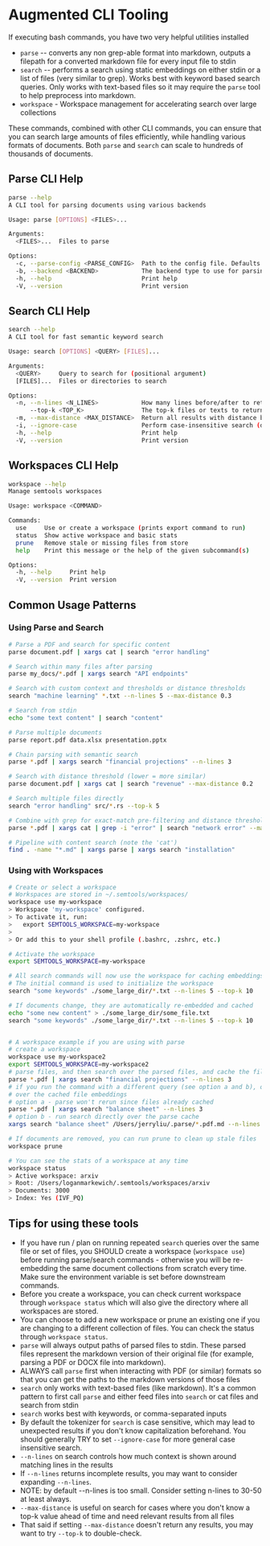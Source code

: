 # Augmented CLI Tooling

If executing bash commands, you have two very helpful utilities installed
- `parse` -- converts any non grep-able format into markdown, outputs a filepath for a converted markdown file for every input file to stdin
- `search` -- performs a search using static embeddings on either stdin or a list of files (very similar to grep). Works best with keyword based search queries. Only works with text-based files so it may require the `parse` tool to help preprocess into markdown.
- `workspace` - Workspace management for accelerating search over large collections

These commands, combined with other CLI commands, you can ensure that you can search large amounts of files efficiently, while handling various formats of documents. Both `parse` and `search` can scale to hundreds of thousands of documents.

## Parse CLI Help

```bash
parse --help
A CLI tool for parsing documents using various backends

Usage: parse [OPTIONS] <FILES>...

Arguments:
  <FILES>...  Files to parse

Options:
  -c, --parse-config <PARSE_CONFIG>  Path to the config file. Defaults to ~/.parse_config.json
  -b, --backend <BACKEND>            The backend type to use for parsing. Defaults to `llama-parse` [default: llama-parse]
  -h, --help                         Print help
  -V, --version                      Print version
```

## Search CLI Help

```bash
search --help
A CLI tool for fast semantic keyword search

Usage: search [OPTIONS] <QUERY> [FILES]...

Arguments:
  <QUERY>     Query to search for (positional argument)
  [FILES]...  Files or directories to search

Options:
  -n, --n-lines <N_LINES>            How many lines before/after to return as context [default: 3]
      --top-k <TOP_K>                The top-k files or texts to return (ignored if max_distance is set) [default: 3]
  -m, --max-distance <MAX_DISTANCE>  Return all results with distance below this threshold (0.0+)
  -i, --ignore-case                  Perform case-insensitive search (default is false)
  -h, --help                         Print help
  -V, --version                      Print version
```

## Workspaces CLI Help

```bash
workspace --help
Manage semtools workspaces

Usage: workspace <COMMAND>

Commands:
  use     Use or create a workspace (prints export command to run)
  status  Show active workspace and basic stats
  prune   Remove stale or missing files from store
  help    Print this message or the help of the given subcommand(s)

Options:
  -h, --help     Print help
  -V, --version  Print version
```


## Common Usage Patterns

### Using Parse and Search

```bash
# Parse a PDF and search for specific content
parse document.pdf | xargs cat | search "error handling"

# Search within many files after parsing
parse my_docs/*.pdf | xargs search "API endpoints"

# Search with custom context and thresholds or distance thresholds
search "machine learning" *.txt --n-lines 5 --max-distance 0.3

# Search from stdin
echo "some text content" | search "content"

# Parse multiple documents
parse report.pdf data.xlsx presentation.pptx

# Chain parsing with semantic search
parse *.pdf | xargs search "financial projections" --n-lines 3

# Search with distance threshold (lower = more similar)
parse document.pdf | xargs cat | search "revenue" --max-distance 0.2

# Search multiple files directly
search "error handling" src/*.rs --top-k 5

# Combine with grep for exact-match pre-filtering and distance thresholding
parse *.pdf | xargs cat | grep -i "error" | search "network error" --max-distance 0.3

# Pipeline with content search (note the 'cat')
find . -name "*.md" | xargs parse | xargs search "installation"
```



### Using with Workspaces

```bash
# Create or select a workspace
# Workspaces are stored in ~/.semtools/workspaces/
workspace use my-workspace
> Workspace 'my-workspace' configured.
> To activate it, run:
>   export SEMTOOLS_WORKSPACE=my-workspace
> 
> Or add this to your shell profile (.bashrc, .zshrc, etc.)

# Activate the workspace
export SEMTOOLS_WORKSPACE=my-workspace

# All search commands will now use the workspace for caching embeddings
# The initial command is used to initialize the workspace
search "some keywords" ./some_large_dir/*.txt --n-lines 5 --top-k 10

# If documents change, they are automatically re-embedded and cached
echo "some new content" > ./some_large_dir/some_file.txt
search "some keywords" ./some_large_dir/*.txt --n-lines 5 --top-k 10


# A workspace example if you are using with parse
# create a workspace
workspace use my-workspace2
export SEMTOOLS_WORKSPACE=my-workspace2
# parse files, and then search over the parsed files, and cache the file embeddings
parse *.pdf | xargs search "financial projections" --n-lines 3
# if you run the command with a different query (see option a and b), over the same set of files, then search will operate
# over the cached file embeddings
# option a - parse won't rerun since files already cached
parse *.pdf | xargs search "balance sheet" --n-lines 3
# option b - run search directly over the parse cache
xargs search "balance sheet" /Users/jerryliu/.parse/*.pdf.md --n-lines 3  

# If documents are removed, you can run prune to clean up stale files
workspace prune

# You can see the stats of a workspace at any time
workspace status
> Active workspace: arxiv
> Root: /Users/loganmarkewich/.semtools/workspaces/arxiv
> Documents: 3000
> Index: Yes (IVF_PQ)

```


## Tips for using these tools

- If you have run / plan on running repeated `search` queries over the same file or set of files, you SHOULD create a workspace (`workspace use`) before running parse/search commands - otherwise you will be re-embedding the same document collections from scratch every time. Make sure the environment variable is set before downstream commands.
- Before you create a workspace, you can check current workspace through `workspace status` which will also give the directory where all workspaces are stored.
- You can choose to add a new workspace or prune an existing one if you are changing to a different collection of files. You can check the status through `workspace status`.
- `parse` will always output paths of parsed files to stdin. These parsed files represent the markdown version of their original file (for example, parsing a PDF or DOCX file into markdown).
- ALWAYS call `parse` first when interacting with PDF (or similar) formats so that you can get the paths to the markdown versions of those files
- `search` only works with text-based files (like markdown). It's a common pattern to first call `parse` and either feed files into `search` or cat files and search from stdin
- `search` works best with keywords, or comma-separated inputs
- By default the tokenizer for `search` is case sensitive, which may lead to unexpected results if you don't know capitalization beforehand. You should generally TRY to set `--ignore-case` for more general case insensitive search.
- `--n-lines` on search controls how much context is shown around matching lines in the results
- If `--n-lines` returns incomplete results, you may want to consider expanding `--n-lines`.
- NOTE: by default --n-lines is too small. Consider setting n-lines to 30-50 at least always. 
- `--max-distance` is useful on search for cases where you don't know a top-k value ahead of time and need relevant results from all files
- That said if setting `--max-distance` doesn't return any results, you may want to try `--top-k` to double-check.
